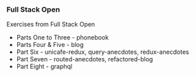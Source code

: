 ### Full Stack Open 

Exercises from Full Stack Open

- Parts One to Three - phonebook
- Parts Four & Five - blog
- Part Six - unicafe-redux, query-anecdotes, redux-anecdotes
- Part Seven - routed-anecdotes, refactored-blog
- Part Eight - graphql
